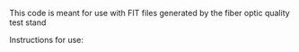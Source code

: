 This code is meant for use with FIT files generated by the fiber optic quality test stand

Instructions for use:
